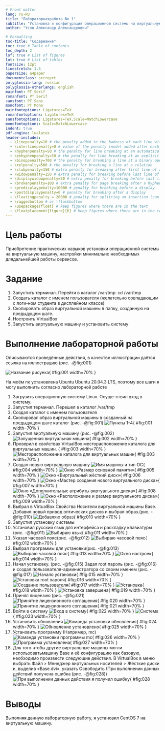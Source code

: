 ```yaml
---
# Front matter
lang: ru-RU
title: "Лабораторнаяработа No 1"
subtitle: "Установка и конфигурация операционной системы на виртуальную машину"
author: "Усов Александр Александрович"

# Formatting
toc-title: "Содержание"
toc: true # Table of contents
toc_depth: 2
lof: true # List of figures
lot: true # List of tables
fontsize: 12pt
linestretch: 1.5
papersize: a4paper
documentclass: scrreprt
polyglossia-lang: russian
polyglossia-otherlangs: english
mainfont: PT Serif
romanfont: PT Serif
sansfont: PT Sans
monofont: PT Mono
mainfontoptions: Ligatures=TeX
romanfontoptions: Ligatures=TeX
sansfontoptions: Ligatures=TeX,Scale=MatchLowercase
monofontoptions: Scale=MatchLowercase
indent: true
pdf-engine: lualatex
header-includes:
  - \linepenalty=10 # the penalty added to the badness of each line within a paragraph (no associated penalty node) Increasing the value makes tex try to have fewer lines in the paragraph.
  - \interlinepenalty=0 # value of the penalty (node) added after each line of a paragraph.
  - \hyphenpenalty=50 # the penalty for line breaking at an automatically inserted hyphen
  - \exhyphenpenalty=50 # the penalty for line breaking at an explicit hyphen
  - \binoppenalty=700 # the penalty for breaking a line at a binary operator
  - \relpenalty=500 # the penalty for breaking a line at a relation
  - \clubpenalty=150 # extra penalty for breaking after first line of a paragraph
  - \widowpenalty=150 # extra penalty for breaking before last line of a paragraph
  - \displaywidowpenalty=50 # extra penalty for breaking before last line before a display math
  - \brokenpenalty=100 # extra penalty for page breaking after a hyphenated line
  - \predisplaypenalty=10000 # penalty for breaking before a display
  - \postdisplaypenalty=0 # penalty for breaking after a display
  - \floatingpenalty = 20000 # penalty for splitting an insertion (can only be split footnote in standard LaTeX)
  - \raggedbottom # or \flushbottom
  - \usepackage{float} # keep figures where there are in the text
  - \floatplacement{figure}{H} # keep figures where there are in the text
---
```


# Цель работы

Приобретение практических навыков установки операционной системы на виртуальную машину, настройки минимально необходимых длядальнейшей работы сервисов.
# Задание

1. Запустить терминал. Перейти в каталог /var/tmp:
cd /var/tmp
2. Создать каталог с именем пользователя (желательно совпадающим с логи-ном студента в дисплейном классе)
3. Скопировать образ виртуальной машины в папку, созданную на предыдущем шаге.
4. Ностроить VirtualBox
5. Запустить виртуальную машину и установить систему


# Выполнение лабораторной работы

Описываются проведённые действия, в качестве иллюстрации даётся ссылка на иллюстрацию (рис. -@fig:001)

![Название рисунка](image/placeimg_800_600_tech.jpg){ #fig:001 width=70% }

На моём пк установлена Ubuntu Ubuntu 20.04.3 LTS, поэтому все шаги я могу выполнить согласно лабораторной работе
1. Загрузить операционную систему Linux. Осуще-ствил вход в систему.
2. Запустил терминал. Перешел в каталог /var/tmp
3. Создал каталог с именем пользователя
4. Скопировал образ виртуальной машины в созданный на предыдущем шаге каталог (рис. -@fig:001)
![Пункты 1-4](image/1.png){ #fig:001 width=70% }
5. Запустил виртуальную машину (рис. -@fig:002)
![Запущенная виртуальная мвшина](image/2.png){ #fig:002 width=70% } 
6. Проверил в свойствах VirtualBox месторасположение каталога для виртуальных машин. { #fig:003 width=70% } 
![Месторасположение каталога для виртуальных машин](image/2.1.png){ #fig:003 width=70% } 
7. Создал новую виртуальную машину
![Имя машины и тип ОС](image/3.png){ #fig:004 width=70% }
![Окно «Размер основной памяти»](image/4.png){ #fig:005 width=70% } 
![Окно «Виртуальный жёсткий диск»](image/5.png){ #fig:006 width=70% }
![Окно «Мастер создания нового виртуального диска»](image/6.png){ #fig:007 width=70% }
![Окно «Дополнительные атрибуты виртуального диска»](image/7.png){ #fig:008 width=70% }
![Окно «Расположение и размер виртуального диска»](image/8.png){ #fig:009 width=70% }
8. Выбрал в VirtualBox Свойства Носители виртуальной машины Base. Добавил новый привод оптических дисков и выбрал образ.(рис. -@fig:010)
![Добавляю образ](image/9.png){ #fig:010 width=70% }
9. Запустил установку системы
10. Установил русский язык для интерфейса и раскладку клавиатуры (рис. -@fig:011)
![Выбираю язык](image/10.png){ #fig:011 width=70% }
11. Указал часовой пояс(рис. -@fig:012)
![Выбираю часовой пояс](image/11.png){ #fig:012 width=70% }
12. Выбрал программы для установки(рис. -@fig:013)
![Выбираю часовой пояс](image/12.png){ #fig:013 width=70% }
![Окно настроек](image/13.png){ #fig:014 width=70% }
13. Начал установку. (рис. -@fig:015) Задал root пароль (рис. -@fig:016) и создал пользователя-администратора со своим именем (рис. -@fig:017)
![Начало установки](image/14.png){ #fig:015 width=70% }
![Установка root пароля](image/15.png){ #fig:016 width=70% }
![Создание пользователя](image/16.png){ #fig:017 width=70% }
![Установка](image/17.png){ #fig:018 width=70% }
![Установка завершена](image/18.png){ #fig:019 width=70% }
14. Принял лицензию (рис. -@fig:021)
![Принятие лицензионного соглашения](image/19.png){ #fig:020 width=70% }
![Принятие лицензионного соглашения](image/20.png){ #fig:021 width=70% }
15. Войти в систему 
![Вход в систему](image/21.png){ #fig:022 width=70% }
![Система](image/22.png){ #fig:023 width=70% }
16. Установить обновления
![Команда установки обновления](image/24.png){ #fig:024 width=70% }
![Обновление установлено](image/25.png){ #fig:025 width=70% }
17. Установить программу (Например, mc)
![Команда установки программы mc](image/26.1.png){ #fig:026 width=70% }
![Программа установлена](image/26.png){ #fig:027 width=70% }
18. Для того чтобы другие виртуальные машины могли использоватьмашину Base и её конфигурацию как базовую, необходимо произвести следующие действия. В VirtualBox в меню выбрать Файл > Менеджер виртуальных носителей > Жёсткие диски и, выделив «Base.dvi», указать Освободить (При выполнении данных действий получена ошибка (рис. -@fig:028))
![При выполнении данных действия я получил ошибку](image/27.png){ #fig:028 width=70% }
# Выводы
Выполняя данную лабораторную работу, я установил CentOS 7 на виртуальную машину.
